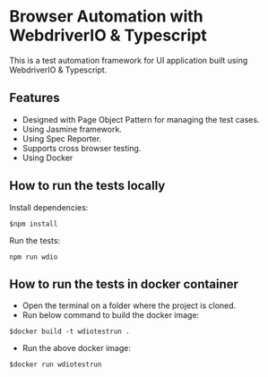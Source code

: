 # Browser Automation with WebdriverIO & Typescript

This is a test automation framework for UI application built using WebdriverIO & Typescript.

## Features
- Designed with Page Object Pattern for managing the test cases.
- Using Jasmine framework.
- Using Spec Reporter.
- Supports cross browser testing.
- Using Docker

## How to run the tests locally

Install dependencies:
```
$npm install
```

Run the tests:
```
npm run wdio
```

## How to run the tests in docker container
- Open the terminal on a folder where the project is cloned.
- Run below command to build the docker image:
```
$docker build -t wdiotestrun .
```

- Run the above docker image:
```
$docker run wdiotestrun
```





